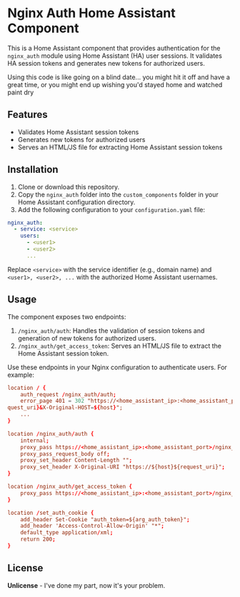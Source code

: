 # Nginx Auth Home Assistant Component

This is a Home Assistant component that provides authentication for the `nginx_auth` module using Home Assistant (HA) user sessions. It validates HA session tokens and generates new tokens for authorized users.

Using this code is like going on a blind date... you might hit it off and have a great time, or you might end up wishing you'd stayed home and watched paint dry

## Features

- Validates Home Assistant session tokens
- Generates new tokens for authorized users
- Serves an HTML/JS file for extracting Home Assistant session tokens

## Installation

1. Clone or download this repository.
2. Copy the `nginx_auth` folder into the `custom_components` folder in your Home Assistant configuration directory.
3. Add the following configuration to your `configuration.yaml` file:

```yaml
nginx_auth:
  - service: <service>
    users:
      - <user1>
      - <user2>
      ...
```

Replace `<service>` with the service identifier (e.g., domain name) and `<user1>, <user2>, ...` with the authorized Home Assistant usernames.

## Usage

The component exposes two endpoints:

1. `/nginx_auth/auth`: Handles the validation of session tokens and generation of new tokens for authorized users.
2. `/nginx_auth/get_access_token`: Serves an HTML/JS file to extract the Home Assistant session token.

Use these endpoints in your Nginx configuration to authenticate users. For example:

```conf
location / {
    auth_request /nginx_auth/auth;
    error_page 401 = 302 "https://<home_assistant_ip>:<home_assistant_port>/nginx_auth/get_access_token?X-Original-URI=https://${host}${re
quest_uri}&X-Original-HOST=${host}";
    ...
}

location /nginx_auth/auth {
    internal;
    proxy_pass https://<home_assistant_ip>:<home_assistant_port>/nginx_auth/auth;
    proxy_pass_request_body off;
    proxy_set_header Content-Length "";
    proxy_set_header X-Original-URI "https://${host}${request_uri}";
}

location /nginx_auth/get_access_token {
    proxy_pass https://<home_assistant_ip>:<home_assistant_port>/nginx_auth/get_access_token;
}

location /set_auth_cookie {
    add_header Set-Cookie "auth_token=${arg_auth_token}";
    add_header 'Access-Control-Allow-Origin' "*";
    default_type application/xml;
    return 200;
}

```

## License
**Unlicense** - I've done my part, now it's your problem.
